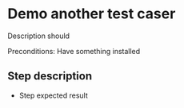 # Demo another test caser

Description should



Preconditions: Have something installed

## Step description
* Step expected result